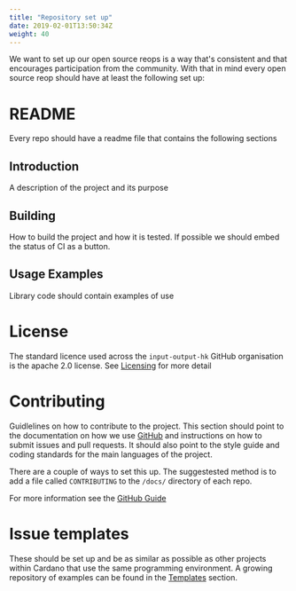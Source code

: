 ```yaml
---
title: "Repository set up"
date: 2019-02-01T13:50:34Z
weight: 40
---
```


We want to set up our open source reops is a way that's consistent and that
encourages participation from the community. With that in mind every open source
reop should have at least the following set up:

# README #

Every repo should have a readme file that contains the following sections

## Introduction ##

A description of the project and its purpose

## Building ##

How to build the project and how it is tested. If possible we should embed the
status of CI as a button.

## Usage Examples ##

Library code should contain examples of use

# License #

The standard licence used across the `input-output-hk` GitHub organisation is
the apache 2.0 license. See [Licensing](./licence/) for more detail

# Contributing #

Guidlelines on how to contribute to the project. This section should point to
the documentation on how we use [GitHub](github-process.md) and instructions on
how to submit issues and pull requests. It should also point to the style guide
and coding standards for the main languages of the project.

There are a couple of ways to set this up. The suggestested method is to add a
file called `CONTRIBUTING` to the `/docs/` directory of each repo.

For more information see the
[<i class="fas fa-github"></i> GitHub Guide](https://help.github.com/articles/setting-guidelines-for-repository-contributors/)

# Issue templates #

These should be set up and be as similar as possible as other projects within
Cardano that use the same programming environment. A growing repository of examples
can be found in the [<i class="fas fa-code"></i>
 Templates](/templates) section.
